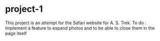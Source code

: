 # project-1
This project is an attempt for the Safari website for A. S. Trek.
To do :
Implement a feature to expand photos and to be able to close them in the page itself
